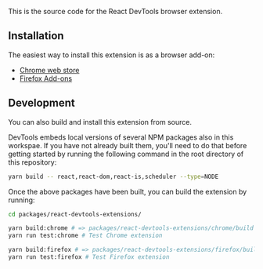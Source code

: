 This is the source code for the React DevTools browser extension.

## Installation

The easiest way to install this extension is as a browser add-on:
* [Chrome web store](https://chrome.google.com/webstore/detail/react-developer-tools/fmkadmapgofadopljbjfkapdkoienihi?hl=en)
* [Firefox Add-ons](https://addons.mozilla.org/en-US/firefox/addon/react-devtools/)

## Development

You can also build and install this extension from source.

DevTools embeds local versions of several NPM packages also in this workspae. If you have not already built them, you'll need to do that before getting started by running the following command in the root directory of this repository:
```sh
yarn build -- react,react-dom,react-is,scheduler --type=NODE
```

Once the above packages have been built, you can build the extension by running:
```sh
cd packages/react-devtools-extensions/

yarn build:chrome # => packages/react-devtools-extensions/chrome/build
yarn run test:chrome # Test Chrome extension

yarn build:firefox # => packages/react-devtools-extensions/firefox/build
yarn run test:firefox # Test Firefox extension
```
